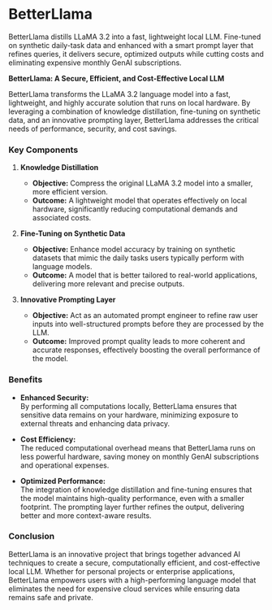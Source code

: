 # BetterLlama
BetterLlama distills LLaMA 3.2 into a fast, lightweight local LLM. Fine-tuned on synthetic daily-task data and enhanced with a smart prompt layer that refines queries, it delivers secure, optimized outputs while cutting costs and eliminating expensive monthly GenAI subscriptions.

**BetterLlama: A Secure, Efficient, and Cost-Effective Local LLM**

BetterLlama transforms the LLaMA 3.2 language model into a fast, lightweight, and highly accurate solution that runs on local hardware. By leveraging a combination of knowledge distillation, fine-tuning on synthetic data, and an innovative prompting layer, BetterLlama addresses the critical needs of performance, security, and cost savings.

### Key Components

1. **Knowledge Distillation**  
   - **Objective:** Compress the original LLaMA 3.2 model into a smaller, more efficient version.  
   - **Outcome:** A lightweight model that operates effectively on local hardware, significantly reducing computational demands and associated costs.

2. **Fine-Tuning on Synthetic Data**  
   - **Objective:** Enhance model accuracy by training on synthetic datasets that mimic the daily tasks users typically perform with language models.  
   - **Outcome:** A model that is better tailored to real-world applications, delivering more relevant and precise outputs.

3. **Innovative Prompting Layer**  
   - **Objective:** Act as an automated prompt engineer to refine raw user inputs into well-structured prompts before they are processed by the LLM.  
   - **Outcome:** Improved prompt quality leads to more coherent and accurate responses, effectively boosting the overall performance of the model.

### Benefits

- **Enhanced Security:**  
  By performing all computations locally, BetterLlama ensures that sensitive data remains on your hardware, minimizing exposure to external threats and enhancing data privacy.

- **Cost Efficiency:**  
  The reduced computational overhead means that BetterLlama runs on less powerful hardware, saving money on monthly GenAI subscriptions and operational expenses.

- **Optimized Performance:**  
  The integration of knowledge distillation and fine-tuning ensures that the model maintains high-quality performance, even with a smaller footprint. The prompting layer further refines the output, delivering better and more context-aware results.

### Conclusion

BetterLlama is an innovative project that brings together advanced AI techniques to create a secure, computationally efficient, and cost-effective local LLM. Whether for personal projects or enterprise applications, BetterLlama empowers users with a high-performing language model that eliminates the need for expensive cloud services while ensuring data remains safe and private.
